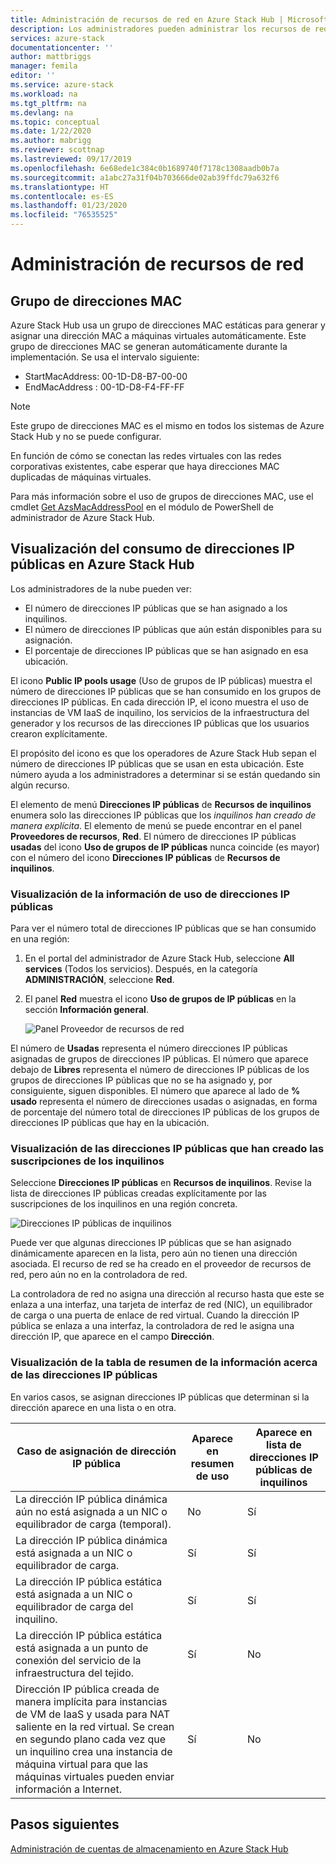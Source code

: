 ```yaml
---
title: Administración de recursos de red en Azure Stack Hub | Microsoft Docs
description: Los administradores pueden administrar los recursos de red, incluido el grupo de direcciones MAC y el consumo de direcciones IP públicas en una región.
services: azure-stack
documentationcenter: ''
author: mattbriggs
manager: femila
editor: ''
ms.service: azure-stack
ms.workload: na
ms.tgt_pltfrm: na
ms.devlang: na
ms.topic: conceptual
ms.date: 1/22/2020
ms.author: mabrigg
ms.reviewer: scottnap
ms.lastreviewed: 09/17/2019
ms.openlocfilehash: 6e68ede1c384c0b1689740f7178c1308aadb0b7a
ms.sourcegitcommit: a1abc27a31f04b703666de02ab39ffdc79a632f6
ms.translationtype: HT
ms.contentlocale: es-ES
ms.lasthandoff: 01/23/2020
ms.locfileid: "76535525"
---
```

# <a name="manage-network-resources"></a>Administración de recursos de red

## <a name="mac-address-pool"></a>Grupo de direcciones MAC

Azure Stack Hub usa un grupo de direcciones MAC estáticas para generar y asignar una dirección MAC a máquinas virtuales automáticamente.
Este grupo de direcciones MAC se generan automáticamente durante la implementación. Se usa el intervalo siguiente:

- StartMacAddress: 00-1D-D8-B7-00-00
- EndMacAddress : 00-1D-D8-F4-FF-FF

> [!Note]  
> Este grupo de direcciones MAC es el mismo en todos los sistemas de Azure Stack Hub y no se puede configurar.

En función de cómo se conectan las redes virtuales con las redes corporativas existentes, cabe esperar que haya direcciones MAC duplicadas de máquinas virtuales.

Para más información sobre el uso de grupos de direcciones MAC, use el cmdlet [Get AzsMacAddressPool](https://docs.microsoft.com/powershell/module/azs.fabric.admin/get-azsmacaddresspool) en el módulo de PowerShell de administrador de Azure Stack Hub.

## <a name="view-public-ip-address-consumption-in-azure-stack-hub"></a>Visualización del consumo de direcciones IP públicas en Azure Stack Hub

Los administradores de la nube pueden ver:
 - El número de direcciones IP públicas que se han asignado a los inquilinos.
 - El número de direcciones IP públicas que aún están disponibles para su asignación.
 - El porcentaje de direcciones IP públicas que se han asignado en esa ubicación.

El icono **Public IP pools usage** (Uso de grupos de IP públicas) muestra el número de direcciones IP públicas que se han consumido en los grupos de direcciones IP públicas. En cada dirección IP, el icono muestra el uso de instancias de VM IaaS de inquilino, los servicios de la infraestructura del generador y los recursos de las direcciones IP públicas que los usuarios crearon explícitamente.

El propósito del icono es que los operadores de Azure Stack Hub sepan el número de direcciones IP públicas que se usan en esta ubicación. Este número ayuda a los administradores a determinar si se están quedando sin algún recurso.

El elemento de menú **Direcciones IP públicas** de **Recursos de inquilinos** enumera solo las direcciones IP públicas que los *inquilinos han creado de manera explícita*. El elemento de menú se puede encontrar en el panel **Proveedores de recursos**, **Red**. El número de direcciones IP públicas **usadas** del icono **Uso de grupos de IP públicas** nunca coincide (es mayor) con el número del icono **Direcciones IP públicas** de **Recursos de inquilinos**.

### <a name="view-the-public-ip-address-usage-information"></a>Visualización de la información de uso de direcciones IP públicas

Para ver el número total de direcciones IP públicas que se han consumido en una región:

1. En el portal del administrador de Azure Stack Hub, seleccione **All services** (Todos los servicios). Después, en la categoría **ADMINISTRACIÓN**, seleccione **Red**.
1. El panel **Red** muestra el icono **Uso de grupos de IP públicas** en la sección **Información general**.

    ![Panel Proveedor de recursos de red](media/azure-stack-viewing-public-ip-address-consumption/ip-address-consumption-01.png)

El número de **Usadas** representa el número direcciones IP públicas asignadas de grupos de direcciones IP públicas. El número que aparece debajo de **Libres** representa el número de direcciones IP públicas de los grupos de direcciones IP públicas que no se ha asignado y, por consiguiente, siguen disponibles. El número que aparece al lado de **% usado** representa el número de direcciones usadas o asignadas, en forma de porcentaje del número total de direcciones IP públicas de los grupos de direcciones IP públicas que hay en la ubicación.

### <a name="view-the-public-ip-addresses-that-were-created-by-tenant-subscriptions"></a>Visualización de las direcciones IP públicas que han creado las suscripciones de los inquilinos

Seleccione **Direcciones IP públicas** en **Recursos de inquilinos**. Revise la lista de direcciones IP públicas creadas explícitamente por las suscripciones de los inquilinos en una región concreta.

![Direcciones IP públicas de inquilinos](media/azure-stack-viewing-public-ip-address-consumption/ip-address-consumption-02.png)

Puede ver que algunas direcciones IP públicas que se han asignado dinámicamente aparecen en la lista, pero aún no tienen una dirección asociada. El recurso de red se ha creado en el proveedor de recursos de red, pero aún no en la controladora de red.

La controladora de red no asigna una dirección al recurso hasta que este se enlaza a una interfaz, una tarjeta de interfaz de red (NIC), un equilibrador de carga o una puerta de enlace de red virtual. Cuando la dirección IP pública se enlaza a una interfaz, la controladora de red le asigna una dirección IP, que aparece en el campo **Dirección**.

### <a name="view-the-public-ip-address-information-summary-table"></a>Visualización de la tabla de resumen de la información acerca de las direcciones IP públicas

En varios casos, se asignan direcciones IP públicas que determinan si la dirección aparece en una lista o en otra.

| **Caso de asignación de dirección IP pública** | **Aparece en resumen de uso** | **Aparece en lista de direcciones IP públicas de inquilinos** |
| --- | --- | --- |
| La dirección IP pública dinámica aún no está asignada a un NIC o equilibrador de carga (temporal). |No |Sí |
| La dirección IP pública dinámica está asignada a un NIC o equilibrador de carga. |Sí |Sí |
| La dirección IP pública estática está asignada a un NIC o equilibrador de carga del inquilino. |Sí |Sí |
| La dirección IP pública estática está asignada a un punto de conexión del servicio de la infraestructura del tejido. |Sí |No |
| Dirección IP pública creada de manera implícita para instancias de VM de IaaS y usada para NAT saliente en la red virtual. Se crean en segundo plano cada vez que un inquilino crea una instancia de máquina virtual para que las máquinas virtuales pueden enviar información a Internet. |Sí |No |

## <a name="next-steps"></a>Pasos siguientes

[Administración de cuentas de almacenamiento en Azure Stack Hub](azure-stack-manage-storage-accounts.md)
